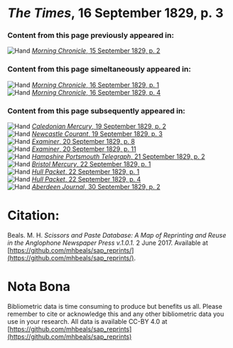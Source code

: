 # *The Times*, 16 September 1829, p. 3  
  
### Content from this page previously appeared in:  
![Hand](http://scissorsandpaste.net/wp-content/uploads/2017/06/smallhandpointer.png) [*Morning Chronicle*, 15 September 1829, p. 2](https://mhbeals.github.io/sap_html/Morning-Chronicle/Morning-Chronicle-15-September-1829-p-2)  
  
### Content from this page simeltaneously appeared in:  
![Hand](http://scissorsandpaste.net/wp-content/uploads/2017/06/smallhandpointer.png) [*Morning Chronicle*, 16 September 1829, p. 1](https://mhbeals.github.io/sap_html/Morning-Chronicle/Morning-Chronicle-16-September-1829-p-1)  
![Hand](http://scissorsandpaste.net/wp-content/uploads/2017/06/smallhandpointer.png) [*Morning Chronicle*, 16 September 1829, p. 4](https://mhbeals.github.io/sap_html/Morning-Chronicle/Morning-Chronicle-16-September-1829-p-4)  
  
### Content from this page subsequently appeared in:  
![Hand](http://scissorsandpaste.net/wp-content/uploads/2017/06/smallhandpointer.png) [*Caledonian Mercury*, 19 September 1829, p. 2](https://mhbeals.github.io/sap_html/Caledonian-Mercury/Caledonian-Mercury-19-September-1829-p-2)  
![Hand](http://scissorsandpaste.net/wp-content/uploads/2017/06/smallhandpointer.png) [*Newcastle Courant*, 19 September 1829, p. 3](https://mhbeals.github.io/sap_html/Newcastle-Courant/Newcastle-Courant-19-September-1829-p-3)  
![Hand](http://scissorsandpaste.net/wp-content/uploads/2017/06/smallhandpointer.png) [*Examiner*, 20 September 1829, p. 8](https://mhbeals.github.io/sap_html/Examiner/Examiner-20-September-1829-p-8)  
![Hand](http://scissorsandpaste.net/wp-content/uploads/2017/06/smallhandpointer.png) [*Examiner*, 20 September 1829, p. 11](https://mhbeals.github.io/sap_html/Examiner/Examiner-20-September-1829-p-11)  
![Hand](http://scissorsandpaste.net/wp-content/uploads/2017/06/smallhandpointer.png) [*Hampshire Portsmouth Telegraph*, 21 September 1829, p. 2](https://mhbeals.github.io/sap_html/Hampshire-Portsmouth-Telegraph/Hampshire-Portsmouth-Telegraph-21-September-1829-p-2)  
![Hand](http://scissorsandpaste.net/wp-content/uploads/2017/06/smallhandpointer.png) [*Bristol Mercury*, 22 September 1829, p. 1](https://mhbeals.github.io/sap_html/Bristol-Mercury/Bristol-Mercury-22-September-1829-p-1)  
![Hand](http://scissorsandpaste.net/wp-content/uploads/2017/06/smallhandpointer.png) [*Hull Packet*, 22 September 1829, p. 1](https://mhbeals.github.io/sap_html/Hull-Packet/Hull-Packet-22-September-1829-p-1)  
![Hand](http://scissorsandpaste.net/wp-content/uploads/2017/06/smallhandpointer.png) [*Hull Packet*, 22 September 1829, p. 4](https://mhbeals.github.io/sap_html/Hull-Packet/Hull-Packet-22-September-1829-p-4)  
![Hand](http://scissorsandpaste.net/wp-content/uploads/2017/06/smallhandpointer.png) [*Aberdeen Journal*, 30 September 1829, p. 2](https://mhbeals.github.io/sap_html/Aberdeen-Journal/Aberdeen-Journal-30-September-1829-p-2)  


# Citation: 

Beals. M. H. *Scissors and Paste Database: A Map of Reprinting and Reuse in the Anglophone Newspaper Press v.1.0.1.* 2 June 2017. Available at [https://github.com/mhbeals/sap_reprints/](https://github.com/mhbeals/sap_reprints/). 

# Nota Bona

Bibliometric data is time consuming to produce but benefits us all. Please remember to cite or acknowledge this and any other bibliometric data you use in your research. All data is available CC-BY 4.0 at [https://github.com/mhbeals/sap_reprints](https://github.com/mhbeals/sap_reprints)